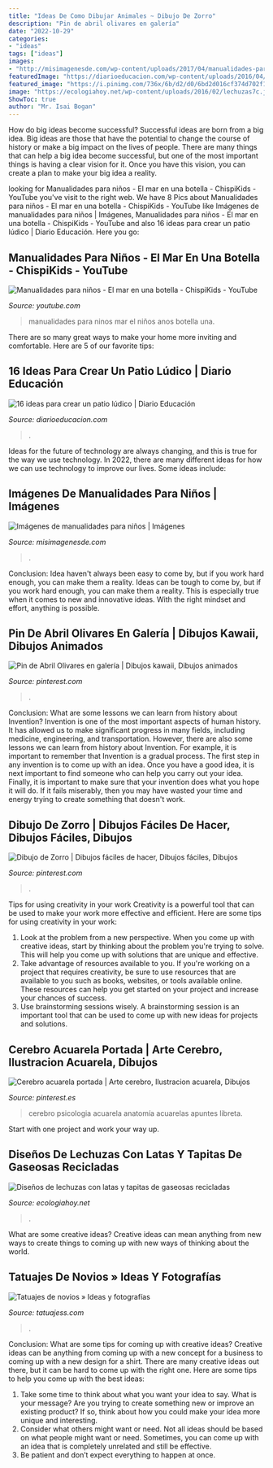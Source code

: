 ```yaml
---
title: "Ideas De Como Dibujar Animales ~ Dibujo De Zorro"
description: "Pin de abril olivares en galería"
date: "2022-10-29"
categories:
- "ideas"
tags: ["ideas"]
images:
- "http://misimagenesde.com/wp-content/uploads/2017/04/manualidades-para-ninos-6.jpg"
featuredImage: "https://diarioeducacion.com/wp-content/uploads/2016/04/basta.jpg"
featured_image: "https://i.pinimg.com/736x/6b/d2/d0/6bd2d016cf374d702f1da7734aa545d7.jpg"
image: "https://ecologiahoy.net/wp-content/uploads/2016/02/lechuzas7c.jpg"
ShowToc: true
author: "Mr. Isai Bogan"
---
```



How do big ideas become successful?
Successful ideas are born from a big idea. Big ideas are those that have the potential to change the course of history or make a big impact on the lives of people. There are many things that can help a big idea become successful, but one of the most important things is having a clear vision for it. Once you have this vision, you can create a plan to make your big idea a reality.

	

		
looking for Manualidades para niños - El mar en una botella - ChispiKids - YouTube you've visit to the right web. We have 8 Pics about Manualidades para niños - El mar en una botella - ChispiKids - YouTube like Imágenes de manualidades para niños | Imágenes, Manualidades para niños - El mar en una botella - ChispiKids - YouTube and also 16 ideas para crear un patio lúdico | Diario Educación. Here you go:
		
    
## Manualidades Para Niños - El Mar En Una Botella - ChispiKids - YouTube

<img loading=lazy src="http://i1.ytimg.com/vi/V2XGin_AucM/maxresdefault.jpg" onerror="this.onerror=null;this.src='https://tse2.mm.bing.net/th?id=OIP.99OfSeZ72SJKDsq306HI1AHaEK&amp;pid=15.1';" alt="Manualidades para niños - El mar en una botella - ChispiKids - YouTube">

_Source: youtube.com_

>manualidades para ninos mar el niños anos botella una. 

	

There are so many great ways to make your home more inviting and comfortable. Here are 5 of our favorite tips:

    
## 16 Ideas Para Crear Un Patio Lúdico | Diario Educación

<img loading=lazy src="https://diarioeducacion.com/wp-content/uploads/2016/04/basta.jpg" onerror="this.onerror=null;this.src='https://tse1.mm.bing.net/th?id=OIP.yO33Bc6xNFUD6bMU0KNH7wHaMW&amp;pid=15.1';" alt="16 ideas para crear un patio lúdico | Diario Educación">

_Source: diarioeducacion.com_

>. 

	

Ideas for the future of technology are always changing, and this is true for the way we use technology. In 2022, there are many different ideas for how we can use technology to improve our lives. Some ideas include: 

    
## Imágenes De Manualidades Para Niños | Imágenes

<img loading=lazy src="http://misimagenesde.com/wp-content/uploads/2017/04/manualidades-para-ninos-6.jpg" onerror="this.onerror=null;this.src='https://tse2.mm.bing.net/th?id=OIP.MURy-wMaCQ6JpZD0WSyObwHaOI&amp;pid=15.1';" alt="Imágenes de manualidades para niños | Imágenes">

_Source: misimagenesde.com_

>. 

	

Conclusion: Idea haven't always been easy to come by, but if you work hard enough, you can make them a reality.
Ideas can be tough to come by, but if you work hard enough, you can make them a reality. This is especially true when it comes to new and innovative ideas. With the right mindset and effort, anything is possible.

    
## Pin De Abril Olivares En Galería | Dibujos Kawaii, Dibujos Animados

<img loading=lazy src="https://i.pinimg.com/736x/6b/d2/d0/6bd2d016cf374d702f1da7734aa545d7.jpg" onerror="this.onerror=null;this.src='https://tse2.mm.bing.net/th?id=OIP.tPwnynruWuMpDbyRoMQCdgHaKy&amp;pid=15.1';" alt="Pin de Abril Olivares en galería | Dibujos kawaii, Dibujos animados">

_Source: pinterest.com_

>. 

	

Conclusion: What are some lessons we can learn from history about Invention?
Invention is one of the most important aspects of human history. It has allowed us to make significant progress in many fields, including medicine, engineering, and transportation. However, there are also some lessons we can learn from history about Invention. For example, it is important to remember that Invention is a gradual process. The first step in any invention is to come up with an idea. Once you have a good idea, it is next important to find someone who can help you carry out your idea. Finally, it is important to make sure that your invention does what you hope it will do. If it fails miserably, then you may have wasted your time and energy trying to create something that doesn't work.

    
## Dibujo De Zorro | Dibujos Fáciles De Hacer, Dibujos Fáciles, Dibujos

<img loading=lazy src="https://i.pinimg.com/736x/05/86/99/05869957ab5a5900a178875926902a10.jpg" onerror="this.onerror=null;this.src='https://tse3.mm.bing.net/th?id=OIP.eGMj7Rzh2xQ_mc3Dz3KvLQHaJ3&amp;pid=15.1';" alt="Dibujo de Zorro | Dibujos fáciles de hacer, Dibujos fáciles, Dibujos">

_Source: pinterest.com_

>. 

	

Tips for using creativity in your work
Creativity is a powerful tool that can be used to make your work more effective and efficient. Here are some tips for using creativity in your work:
1. Look at the problem from a new perspective. When you come up with creative ideas, start by thinking about the problem you're trying to solve. This will help you come up with solutions that are unique and effective.
2. Take advantage of resources available to you. If you're working on a project that requires creativity, be sure to use resources that are available to you such as books, websites, or tools available online. These resources can help you get started on your project and increase your chances of success.
3. Use brainstorming sessions wisely. A brainstorming session is an important tool that can be used to come up with new ideas for projects and solutions.

    
## Cerebro Acuarela Portada | Arte Cerebro, Ilustracion Acuarela, Dibujos

<img loading=lazy src="https://i.pinimg.com/736x/e6/7a/f3/e67af3d0bb6d330e1fc5685959fbf9e4.jpg" onerror="this.onerror=null;this.src='https://tse3.mm.bing.net/th?id=OIP.-Jjk_-HWop5Bn62WRcwVxAHaJ3&amp;pid=15.1';" alt="Cerebro acuarela portada | Arte cerebro, Ilustracion acuarela, Dibujos">

_Source: pinterest.es_

>cerebro psicologia acuarela anatomía acuarelas apuntes libreta. 

	

Start with one project and work your way up.

    
## Diseños De Lechuzas Con Latas Y Tapitas De Gaseosas Recicladas

<img loading=lazy src="https://ecologiahoy.net/wp-content/uploads/2016/02/lechuzas7c.jpg" onerror="this.onerror=null;this.src='https://tse3.mm.bing.net/th?id=OIP.URXXqvNblDZMwGL2Ouxz_AHaKD&amp;pid=15.1';" alt="Diseños de lechuzas con latas y tapitas de gaseosas recicladas">

_Source: ecologiahoy.net_

>. 

	

What are some creative ideas?
Creative ideas can mean anything from new ways to create things to coming up with new ways of thinking about the world.

    
## Tatuajes De Novios » Ideas Y Fotografías

<img loading=lazy src="https://tatuajess.com/wp-content/uploads/2016/10/Tatuajes-de-novios-4.jpg" onerror="this.onerror=null;this.src='https://tse2.mm.bing.net/th?id=OIP.0_fK9oCBg5X8l6xoyWqmjgHaJ9&amp;pid=15.1';" alt="Tatuajes de novios » Ideas y fotografías">

_Source: tatuajess.com_

>. 

	

Conclusion: What are some tips for coming up with creative ideas?
Creative ideas can be anything from coming up with a new concept for a business to coming up with a new design for a shirt. There are many creative ideas out there, but it can be hard to come up with the right one. Here are some tips to help you come up with the best ideas: 
1) Take some time to think about what you want your idea to say. What is your message? Are you trying to create something new or improve an existing product? If so, think about how you could make your idea more unique and interesting. 
2) Consider what others might want or need. Not all ideas should be based on what people might want or need. Sometimes, you can come up with an idea that is completely unrelated and still be effective. 
3) Be patient and don’t expect everything to happen at once.

